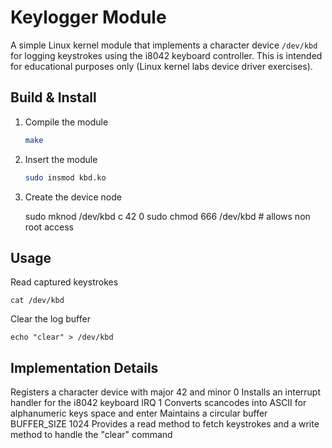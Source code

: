 # Keylogger Module

A simple Linux kernel module that implements a character device `/dev/kbd` for logging keystrokes using the i8042 keyboard controller. This is intended for educational purposes only (Linux kernel labs device driver exercises).

## Build & Install

1. Compile the module  
    ```bash
   make
2. Insert the module
     ```bash
    sudo insmod kbd.ko
3. Create the device node
    
    sudo mknod /dev/kbd c 42 0
    sudo chmod 666 /dev/kbd   # allows non root access
## Usage
Read captured keystrokes

    cat /dev/kbd
    
Clear the log buffer

    echo "clear" > /dev/kbd

## Implementation Details

Registers a character device with major 42 and minor 0
Installs an interrupt handler for the i8042 keyboard IRQ 1
Converts scancodes into ASCII for alphanumeric keys space and enter
Maintains a circular buffer BUFFER_SIZE 1024
Provides a read method to fetch keystrokes and a write method to handle the "clear" command
